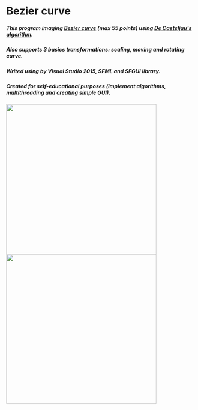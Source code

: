 # Bezier curve
##### This program imaging [Bezier curve](https://en.wikipedia.org/wiki/B%C3%A9zier_curvem) (max 55 points) using [De Casteljau's algorithm](https://en.wikipedia.org/wiki/De_Casteljau%27s_algorithm).
##### Also supports 3 basics transformations: scaling, moving and rotating curve.
##### Writed using by Visual Studio 2015, SFML and SFGUI library.
##### Created for self-educational purposes (implement algorithms, multithreading and creating simple GUI).

<img src="https://pp.vk.me/c637120/v637120798/19150/ZabPYAMj7e4.jpg" width="400"> <img src="https://pp.vk.me/c637120/v637120798/19159/wMaJ6xGwOUs.jpg" width="400">

